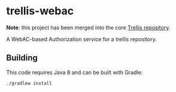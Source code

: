 # trellis-webac

**Note**: this project has been merged into the core [Trellis repository](https://github.com/trellis-ldp/trellis).

A WebAC-based Authorization service for a trellis repository.

## Building

This code requires Java 8 and can be built with Gradle:

    ./gradlew install
